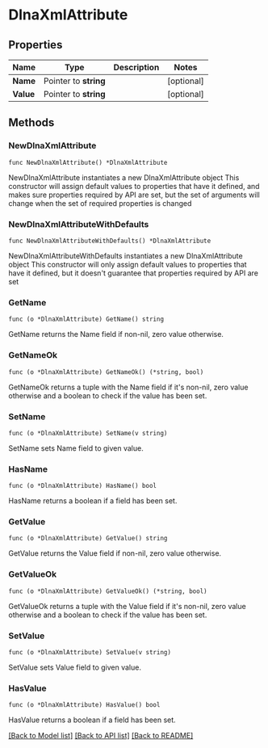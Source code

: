 # DlnaXmlAttribute

## Properties

Name | Type | Description | Notes
------------ | ------------- | ------------- | -------------
**Name** | Pointer to **string** |  | [optional] 
**Value** | Pointer to **string** |  | [optional] 

## Methods

### NewDlnaXmlAttribute

`func NewDlnaXmlAttribute() *DlnaXmlAttribute`

NewDlnaXmlAttribute instantiates a new DlnaXmlAttribute object
This constructor will assign default values to properties that have it defined,
and makes sure properties required by API are set, but the set of arguments
will change when the set of required properties is changed

### NewDlnaXmlAttributeWithDefaults

`func NewDlnaXmlAttributeWithDefaults() *DlnaXmlAttribute`

NewDlnaXmlAttributeWithDefaults instantiates a new DlnaXmlAttribute object
This constructor will only assign default values to properties that have it defined,
but it doesn't guarantee that properties required by API are set

### GetName

`func (o *DlnaXmlAttribute) GetName() string`

GetName returns the Name field if non-nil, zero value otherwise.

### GetNameOk

`func (o *DlnaXmlAttribute) GetNameOk() (*string, bool)`

GetNameOk returns a tuple with the Name field if it's non-nil, zero value otherwise
and a boolean to check if the value has been set.

### SetName

`func (o *DlnaXmlAttribute) SetName(v string)`

SetName sets Name field to given value.

### HasName

`func (o *DlnaXmlAttribute) HasName() bool`

HasName returns a boolean if a field has been set.

### GetValue

`func (o *DlnaXmlAttribute) GetValue() string`

GetValue returns the Value field if non-nil, zero value otherwise.

### GetValueOk

`func (o *DlnaXmlAttribute) GetValueOk() (*string, bool)`

GetValueOk returns a tuple with the Value field if it's non-nil, zero value otherwise
and a boolean to check if the value has been set.

### SetValue

`func (o *DlnaXmlAttribute) SetValue(v string)`

SetValue sets Value field to given value.

### HasValue

`func (o *DlnaXmlAttribute) HasValue() bool`

HasValue returns a boolean if a field has been set.


[[Back to Model list]](../README.md#documentation-for-models) [[Back to API list]](../README.md#documentation-for-api-endpoints) [[Back to README]](../README.md)


